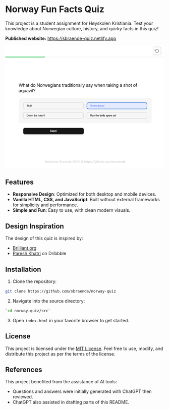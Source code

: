 # Norway Fun Facts Quiz

This project is a student assignment for Høyskolen Kristiania. Test your knowledge about Norwegian culture, history, and quirky facts in this quiz!

**Published website:** https://sbraende-quiz.netlify.app

![screenshot webpage](src/assets/images/screenshot.png)

## Features

- **Responsive Design**: Optimized for both desktop and mobile devices.
- **Vanilla HTML, CSS, and JavaScript**: Built without external frameworks for simplicity and performance.
- **Simple and Fun**: Easy to use, with clean modern visuals.

## Design Inspiration

The design of this quiz is inspired by:

- [Brilliant.org](https://brilliant.org/)
- [Paresh Khatri](https://dribbble.com/kpdesigns) on Dribbble

## Installation

1. Clone the repository:

```bash
git clone https://github.com/sbraende/norway-quiz
```

2. Navigate into the source directory:

```bash
`cd norway-quiz/src`
```

3. Open `index.html` in your favorite browser to get started.

## License

This project is licensed under the [MIT License](./LICENSE). Feel free to use, modify, and distribute this project as per the terms of the license.

## References

This project benefited from the assistance of AI tools:

- Questions and answers were initially generated with ChatGPT then reviewed.
- ChatGPT also assisted in drafting parts of this README.
